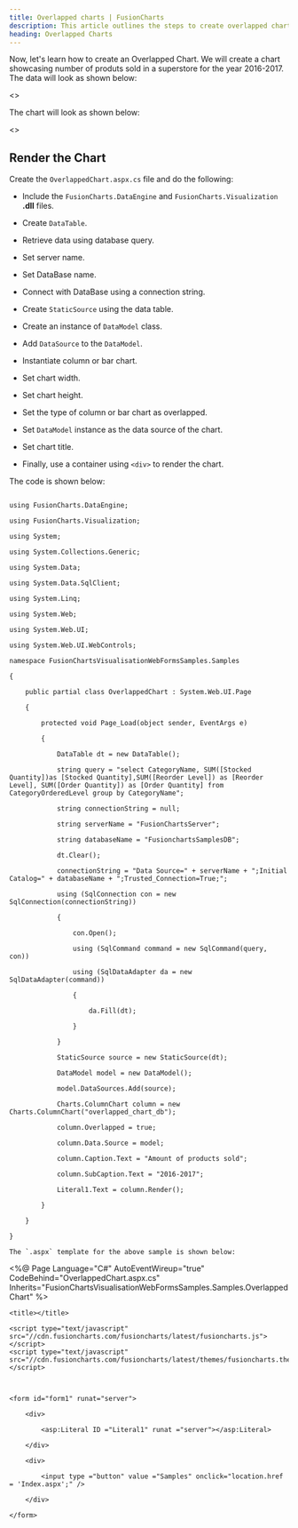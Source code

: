 ```yaml
---
title: Overlapped charts | FusionCharts
description: This article outlines the steps to create overlapped charts
heading: Overlapped Charts
---
```


Now, let's learn how to create an Overlapped Chart. We will create a chart showcasing number of produts sold in a superstore for the year 2016-2017.  The data will look as shown below:

<<Table>>

The chart will look as shown below:

<<Live Chart>>

## Render the Chart

Create the `OverlappedChart.aspx.cs` file and do the following:

* Include the `FusionCharts.DataEngine` and `FusionCharts.Visualization` **.dll** files.

* Create `DataTable`.

* Retrieve data using database query.

* Set server name.

* Set DataBase name.

* Connect with DataBase using a connection string.

* Create `StaticSource` using the data table.

* Create an instance of `DataModel` class.

* Add `DataSource` to the `DataModel`.

* Instantiate column or bar chart.

* Set chart width.

* Set chart height.

* Set the type of column or bar chart as overlapped.

* Set `DataModel` instance as the data source of the chart.

* Set chart title.

* Finally, use a container using `<div>` to render the chart.

The code is shown below:

```

using FusionCharts.DataEngine;

using FusionCharts.Visualization;

using System;

using System.Collections.Generic;

using System.Data;

using System.Data.SqlClient;

using System.Linq;

using System.Web;

using System.Web.UI;

using System.Web.UI.WebControls;

namespace FusionChartsVisualisationWebFormsSamples.Samples

{

    public partial class OverlappedChart : System.Web.UI.Page

    {

        protected void Page_Load(object sender, EventArgs e)

        {

            DataTable dt = new DataTable();

            string query = "select CategoryName, SUM([Stocked Quantity])as [Stocked Quantity],SUM([Reorder Level]) as [Reorder Level], SUM([Order Quantity]) as [Order Quantity] from CategoryOrderedLevel group by CategoryName";

            string connectionString = null;

            string serverName = "FusionChartsServer";

            string databaseName = "FusionchartsSamplesDB";

            dt.Clear();

            connectionString = "Data Source=" + serverName + ";Initial Catalog=" + databaseName + ";Trusted_Connection=True;";

            using (SqlConnection con = new SqlConnection(connectionString))

            {

                con.Open();

                using (SqlCommand command = new SqlCommand(query, con))

                using (SqlDataAdapter da = new SqlDataAdapter(command))

                {

                    da.Fill(dt);

                }

            }

            StaticSource source = new StaticSource(dt);

            DataModel model = new DataModel();

            model.DataSources.Add(source);

            Charts.ColumnChart column = new Charts.ColumnChart("overlapped_chart_db");

            column.Overlapped = true;

            column.Data.Source = model;

            column.Caption.Text = "Amount of products sold";

            column.SubCaption.Text = "2016-2017";

            Literal1.Text = column.Render();

        }

    }

}

The `.aspx` template for the above sample is shown below:

```

<%@ Page Language="C#" AutoEventWireup="true" CodeBehind="OverlappedChart.aspx.cs" Inherits="FusionChartsVisualisationWebFormsSamples.Samples.OverlappedChart" %>

<!DOCTYPE html>

<html xmlns="http://www.w3.org/1999/xhtml">

<head runat="server">

    <title></title>

</head>

<body>

    <script type="text/javascript" src="//cdn.fusioncharts.com/fusioncharts/latest/fusioncharts.js"></script>
    <script type="text/javascript" src="//cdn.fusioncharts.com/fusioncharts/latest/themes/fusioncharts.theme.fusion.js"></script>

   

    <form id="form1" runat="server">

        <div>

            <asp:Literal ID ="Literal1" runat ="server"></asp:Literal>

        </div>

        <div>

            <input type ="button" value ="Samples" onclick="location.href = 'Index.aspx';" />

        </div>

    </form>

</body>

</html>

```

